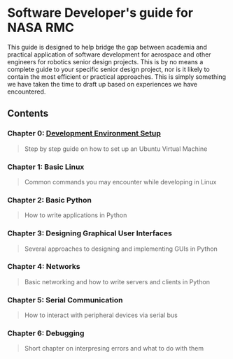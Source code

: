 Software Developer's guide for NASA RMC
=====

This guide is designed to help bridge the gap between academia and practical application of software development for aerospace and other engineers for robotics senior design projects. This is by no means a complete guide to your specific senior design project, nor is it likely to contain the most efficient or practical approaches. This is simply something we have taken the time to draft up based on experiences we have encountered. 

## Contents

### Chapter 0:	[Development Environment Setup](Chapter0/README.md)
> Step by step guide on how to set up an Ubuntu Virtual Machine
### Chapter 1:	Basic Linux
> Common commands you may encounter while developing in Linux
### Chapter 2:	Basic Python
> How to write applications in Python
### Chapter 3:	Designing Graphical User Interfaces
> Several approaches to designing and implementing GUIs in Python
### Chapter 4:	Networks
> Basic networking and how to write servers and clients in Python 
### Chapter 5:	Serial Communication
> How to interact with peripheral devices via serial bus
### Chapter 6:	Debugging
> Short chapter on interpresing errors and what to do with them
